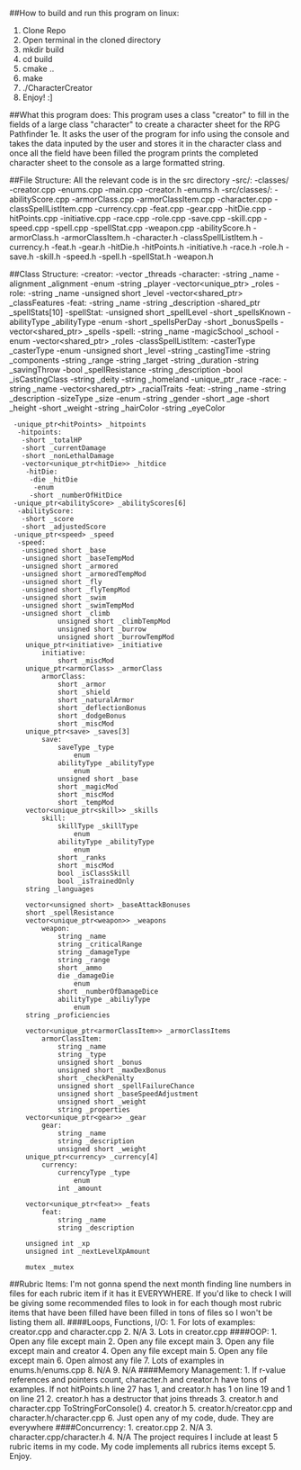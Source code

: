 ##How to build and run this program on linux:
1. Clone Repo
2. Open terminal in the cloned directory
3. mkdir build
4. cd build
5. cmake ..
6. make
8. ./CharacterCreator
9. Enjoy! :]

##What this program does:
This program uses a class "creator" to fill in the fields of a large class "character" to create a character sheet for the RPG Pathfinder 1e.
It asks the user of the program for info using the console and takes the data inputed by the user and stores it in the character class and once all the field have been filled the program prints the completed character sheet to the console as a large formatted string.

##File Structure:
All the relevant code is in the src directory
-src/:
 -classes/
 -creator.cpp
 -enums.cpp
 -main.cpp
 -creator.h
 -enums.h
-src/classes/:
 -abilityScore.cpp
 -armorClass.cpp
 -armorClassItem.cpp
 -character.cpp
 -classSpellListItem.cpp
 -currency.cpp
 -feat.cpp
 -gear.cpp
 -hitDie.cpp
 -hitPoints.cpp
 -initiative.cpp
 -race.cpp
 -role.cpp
 -save.cpp
 -skill.cpp
 -speed.cpp
 -spell.cpp
 -spellStat.cpp
 -weapon.cpp
 -abilityScore.h
 -armorClass.h
 -armorClassItem.h
 -character.h
 -classSpellListItem.h
 -currency.h
 -feat.h
 -gear.h
 -hitDie.h
 -hitPoints.h
 -initiative.h
 -race.h
 -role.h
 -save.h
 -skill.h
 -speed.h
 -spell.h
 -spellStat.h
 -weapon.h

##Class Structure:
    -creator:
     -vector<threads> _threads
    -character:
     -string _name
     -alignment _alignment
      -enum
     -string _player
     -vector<unique_ptr<role>> _roles
      -role:
       -string _name
       -unsigned short _level
       -vector<shared_ptr<feat>> _classFeatures
        -feat:
         -string _name
         -string _description
       -shared_ptr<spellStat> _spellStats[10]
        -spellStat:
         -unsigned short _spellLevel
         -short _spellsKnown
         -abilityType _abilityType
          -enum
         -short _spellsPerDay
         -short _bonusSpells
       -vector<shared_ptr<spell>> _spells
        -spell:
         -string _name
         -magicSchool _school
          -enum
         -vector<shared_ptr<classSpellListItem>> _roles
          -classSpellListItem:
           -casterType _casterType
            -enum
           -unsigned short _level
         -string _castingTime
         -string _components
         -string _range
         -string _target
         -string _duration
         -string _savingThrow
         -bool _spellResistance
         -string _description
       -bool _isCastingClass
     -string _deity
     -string _homeland
     -unique_ptr<race> _race
      -race:
       -string _name
       -vector<shared_ptr<feat>> _racialTraits
        -feat:
         -string _name
         -string _description
     -sizeType _size
      -enum
     -string _gender
     -short _age
     -short _height
     -short _weight
     -string _hairColor
     -string _eyeColor

     -unique_ptr<hitPoints> _hitpoints
      -hitpoints:
       -short _totalHP
       -short _currentDamage
       -short _nonLethalDamage
       -vector<unique_ptr<hitDie>> _hitdice
        -hitDie:
         -die _hitDie
          -enum
         -short _numberOfHitDice
     -unique_ptr<abilityScore> _abilityScores[6]
      -abilityScore:
       -short _score
       -short _adjustedScore
     -unique_ptr<speed> _speed
      -speed:
       -unsigned short _base
       -unsigned short _baseTempMod
       -unsigned short _armored
       -unsigned short _armoredTempMod
       -unsigned short _fly
       -unsigned short _flyTempMod
       -unsigned short _swim
       -unsigned short _swimTempMod
       -unsigned short _climb
                unsigned short _climbTempMod
                unsigned short _burrow
                unsigned short _burrowTempMod
        unique_ptr<initiative> _initiative
            initiative:
                short _miscMod
        unique_ptr<armorClass> _armorClass
            armorClass:
                short _armor
                short _shield
                short _naturalArmor
                short _deflectionBonus
                short _dodgeBonus
                short _miscMod
        unique_ptr<save> _saves[3]
            save:
                saveType _type
                    enum
                abilityType _abilityType
                    enum
                unsigned short _base
                short _magicMod
                short _miscMod
                short _tempMod
        vector<unique_ptr<skill>> _skills
            skill:
                skillType _skillType
                    enum
                abilityType _abilityType
                    enum
                short _ranks
                short _miscMod
                bool _isClassSkill
                bool _isTrainedOnly
        string _languages

        vector<unsigned short> _baseAttackBonuses
        short _spellResistance
        vector<unique_ptr<weapon>> _weapons
            weapon:
                string _name
                string _criticalRange
                string _damageType
                string _range
                short _ammo
                die _damageDie
                    enum
                short _numberOfDamageDice
                abilityType _abiliyType
                    enum
        string _proficiencies

        vector<unique_ptr<armorClassItem>> _armorClassItems
            armorClassItem:
                string _name
                string _type
                unsigned short _bonus
                unsigned short _maxDexBonus
                short _checkPenalty
                unsigned short _spellFailureChance
                unsigned short _baseSpeedAdjustment
                unsigned short _weight
                string _properties
        vector<unique_ptr<gear>> _gear
            gear:
                string _name
                string _description
                unsigned short _weight
        unique_ptr<currency> _currency[4]
            currency:
                currencyType _type
                    enum
                int _amount

        vector<unique_ptr<feat>> _feats
            feat:
                string _name
                string _description

        unsigned int _xp
        unsigned int _nextLevelXpAmount

        mutex _mutex

##Rubric Items:
    I'm not gonna spend the next month finding line numbers in files for each rubric item if it has it EVERYWHERE. If you'd like to check I will be giving some recommended files to look in for each though most rubric items that have been filled have been filled in tons of files so I won't be listing them all.
    ####Loops, Functions, I/O:
        1. For lots of examples: creator.cpp and character.cpp
        2. N/A
        3. Lots in creator.cpp
    ####OOP:
        1. Open any file except main
        2. Open any file except main
        3. Open any file except main and creator
        4. Open any file except main
        5. Open any file except main
        6. Open almost any file
        7. Lots of examples in enums.h/enums.cpp
        8. N/A
        9. N/A
    ####Memory Management:
        1. If r-value references and pointers count, character.h and creator.h have tons of examples. If not hitPoints.h line 27 has 1, and creator.h has 1 on line 19 and 1 on line 21
        2. creator.h has a destructor that joins threads
        3. creator.h and character.cpp ToStringForConsole()
        4. creator.h
        5. creator.h/creator.cpp and character.h/character.cpp
        6. Just open any of my code, dude. They are everywhere
    ####Concurrency:
        1. creator.cpp
        2. N/A
        3. character.cpp/character.h
        4. N/A
    The project requires I include at least 5 rubric items in my code. My code implements all rubrics items except 5. Enjoy.
